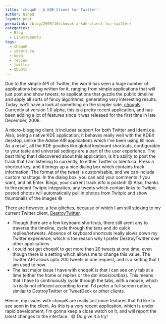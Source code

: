 ```yaml
---
title: 'choqoK - A KDE Client for Twitter'
author: Ninad
layout: post
permalink: /blog/2009/10/choqok-a-kde-client-for-twitter/
categories:
  - Blog
  - Linux/Ubuntu
tags:
  - choqoK
  - identi.ca
  - kde4
  - review
  - twitter
  - Ubuntu
---
```

Due to the simple API of Twitter, the world has seen a huge number of applications being written for it, ranging from simple applications that will just post and show tweets, to applications that guzzle the public timeline and apply all sorts of fancy algorithms, generating very interesting results. Today, we'll have a look at something on the simpler side, [choqoK](http://choqok.gnufolks.org/ "choqoK Homepage"). Currently at version 1.0 alpha, this is a pretty recent application, and has been adding a lot of features since it was released for the first time in late December, 2008.

A micro-blogging client, it includes support for both Twitter and Identi.ca. Also, being a native KDE application, it behaves really well with the KDE4 desktop, unlike the Adobe AIR applications which I've been using till now. As a result, all the KDE goodies like global keyboard shortcuts, configurable to your taste and universal settings are a part of the user experience. The best thing that I discovered about this application, is it's ability to post the track that I am listening to currently, to either Twitter or Identi.ca. Press a shortcut key, and it brings up a nice dialog box which contains track information. The format of the tweet is customisable, and we can include custom hashtags. In the dialog box, you can add your comments if you want, and hit Enter. Bingo, your current track info is posted! :smile: Also, thanks to the recent Twitpic integration, any tweets which contain links to Twitpic posted photos will automatically pull in photos from Twitpic and show thumbnails of the images :smile:

There are however, a few glitches, because of which I am still sticking to my current Twitter client, [DestroyTwitter](http://destroytwitter.com/ "Destroy Twitter").

  * Though there are a few keyboard shortcuts, there still arent any to traverse the timeline, cycle through the tabs and do quick replies/retweets. Absence of keyboard shortcuts really slows down my Twitter experience, which is the reason why I prefer DestroyTwitter over other applications.
  * I could not get choqoK to get more than 20 tweets at one time, even though there is a setting which allows me to change this value. The Twitter API allows upto 200 tweets in one request, and is a setting that I am used to now.
  * The last major issue I have with choqoK is that I can see only tab at a time (either the home or replies or the dm inbox/outbox). This means that I have to continuously cycle through the tabs, with a mouse, which is really not efficient according to me. I'd prefer a full screen option, similar to DestroyTwitter or TweetDeck or other clients.

Hence, my issues with choqoK are really just more features that I'd like to see soon in the client. As this is a very recent application, which is under rapid development, I'm gonna keep a close watch on it, and will report the latest changes to the interface.  :smile: Do give it a try!
